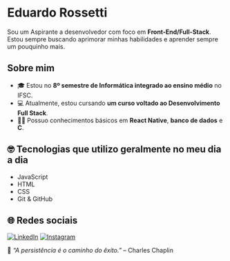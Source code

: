 # Eduardo Rossetti

Sou um Aspirante a desenvolvedor com foco em **Front-End/Full-Stack**. Estou sempre buscando aprimorar minhas habilidades e aprender sempre um pouquinho mais.

## Sobre mim
- 🎓 Estou no **8º semestre de Informática integrado ao ensino médio** no IFSC.
- 💻 Atualmente, estou cursando **um curso voltado ao Desenvolvimento Full Stack**.
- 👨‍💻 Possuo conhecimentos básicos em **React Native**, **banco de dados** e **C**.

## 🤓 Tecnologias que utilizo geralmente no meu dia a dia
- JavaScript
- HTML
- CSS
- Git & GitHub

## 🌐 Redes sociais
[![LinkedIn](https://img.shields.io/badge/LinkedIn-eduardorossetti-blue?style=flat-square&logo=linkedin)](https://www.linkedin.com/in/eduardorossetti)
[![Instagram](https://img.shields.io/badge/Instagram-eduardo__rsst-orange?style=flat-square&logo=instagram)](https://www.instagram.com/eduardo_rsst)


🌱 _“A persistência é o caminho do êxito.”_ – Charles Chaplin
